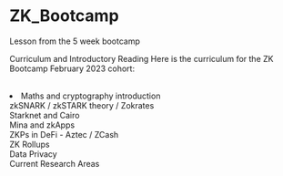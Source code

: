 # ZK_Bootcamp
Lesson from the 5 week bootcamp


Curriculum and Introductory Reading
Here is the curriculum for the ZK Bootcamp February 2023 cohort:<br>
<br>
<li>
Maths and cryptography introduction<br>
zkSNARK / zkSTARK theory / Zokrates<br>
Starknet and Cairo<br>
Mina and zkApps<br>
ZKPs in DeFi - Aztec / ZCash<br>
ZK Rollups<br>
Data Privacy<br>
Current Research Areas<br>
</li>
